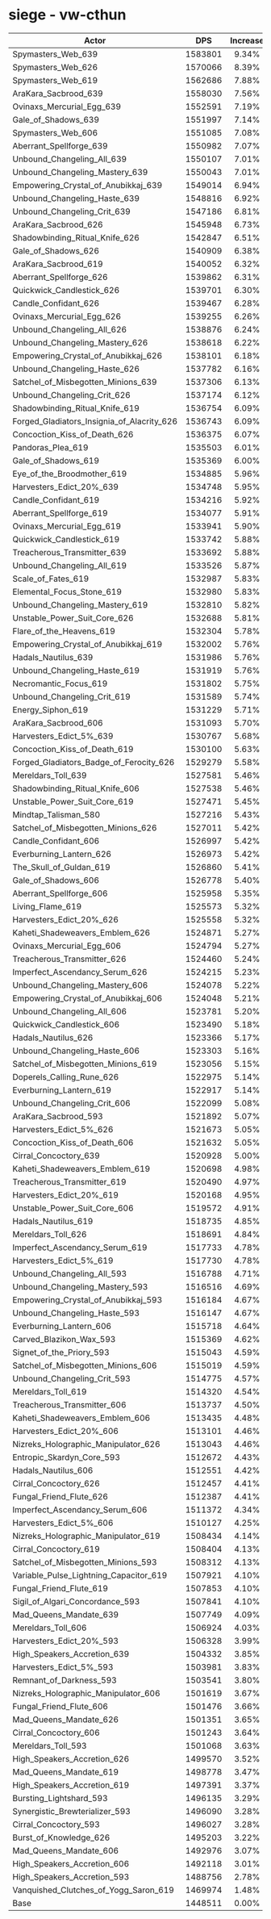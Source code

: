 # siege - vw-cthun
| Actor | DPS | Increase |
|---|:---:|:---:|
|Spymasters_Web_639|1583801|9.34%|
|Spymasters_Web_626|1570066|8.39%|
|Spymasters_Web_619|1562686|7.88%|
|AraKara_Sacbrood_639|1558030|7.56%|
|Ovinaxs_Mercurial_Egg_639|1552591|7.19%|
|Gale_of_Shadows_639|1551997|7.14%|
|Spymasters_Web_606|1551085|7.08%|
|Aberrant_Spellforge_639|1550982|7.07%|
|Unbound_Changeling_All_639|1550107|7.01%|
|Unbound_Changeling_Mastery_639|1550043|7.01%|
|Empowering_Crystal_of_Anubikkaj_639|1549014|6.94%|
|Unbound_Changeling_Haste_639|1548816|6.92%|
|Unbound_Changeling_Crit_639|1547186|6.81%|
|AraKara_Sacbrood_626|1545948|6.73%|
|Shadowbinding_Ritual_Knife_626|1542847|6.51%|
|Gale_of_Shadows_626|1540909|6.38%|
|AraKara_Sacbrood_619|1540052|6.32%|
|Aberrant_Spellforge_626|1539862|6.31%|
|Quickwick_Candlestick_626|1539701|6.30%|
|Candle_Confidant_626|1539467|6.28%|
|Ovinaxs_Mercurial_Egg_626|1539255|6.26%|
|Unbound_Changeling_All_626|1538876|6.24%|
|Unbound_Changeling_Mastery_626|1538618|6.22%|
|Empowering_Crystal_of_Anubikkaj_626|1538101|6.18%|
|Unbound_Changeling_Haste_626|1537782|6.16%|
|Satchel_of_Misbegotten_Minions_639|1537306|6.13%|
|Unbound_Changeling_Crit_626|1537174|6.12%|
|Shadowbinding_Ritual_Knife_619|1536754|6.09%|
|Forged_Gladiators_Insignia_of_Alacrity_626|1536743|6.09%|
|Concoction_Kiss_of_Death_626|1536375|6.07%|
|Pandoras_Plea_619|1535503|6.01%|
|Gale_of_Shadows_619|1535369|6.00%|
|Eye_of_the_Broodmother_619|1534885|5.96%|
|Harvesters_Edict_20%_639|1534748|5.95%|
|Candle_Confidant_619|1534216|5.92%|
|Aberrant_Spellforge_619|1534077|5.91%|
|Ovinaxs_Mercurial_Egg_619|1533941|5.90%|
|Quickwick_Candlestick_619|1533742|5.88%|
|Treacherous_Transmitter_639|1533692|5.88%|
|Unbound_Changeling_All_619|1533526|5.87%|
|Scale_of_Fates_619|1532987|5.83%|
|Elemental_Focus_Stone_619|1532980|5.83%|
|Unbound_Changeling_Mastery_619|1532810|5.82%|
|Unstable_Power_Suit_Core_626|1532688|5.81%|
|Flare_of_the_Heavens_619|1532304|5.78%|
|Empowering_Crystal_of_Anubikkaj_619|1532002|5.76%|
|Hadals_Nautilus_639|1531986|5.76%|
|Unbound_Changeling_Haste_619|1531919|5.76%|
|Necromantic_Focus_619|1531802|5.75%|
|Unbound_Changeling_Crit_619|1531589|5.74%|
|Energy_Siphon_619|1531229|5.71%|
|AraKara_Sacbrood_606|1531093|5.70%|
|Harvesters_Edict_5%_639|1530767|5.68%|
|Concoction_Kiss_of_Death_619|1530100|5.63%|
|Forged_Gladiators_Badge_of_Ferocity_626|1529279|5.58%|
|Mereldars_Toll_639|1527581|5.46%|
|Shadowbinding_Ritual_Knife_606|1527538|5.46%|
|Unstable_Power_Suit_Core_619|1527471|5.45%|
|Mindtap_Talisman_580|1527216|5.43%|
|Satchel_of_Misbegotten_Minions_626|1527011|5.42%|
|Candle_Confidant_606|1526997|5.42%|
|Everburning_Lantern_626|1526973|5.42%|
|The_Skull_of_Guldan_619|1526860|5.41%|
|Gale_of_Shadows_606|1526778|5.40%|
|Aberrant_Spellforge_606|1525958|5.35%|
|Living_Flame_619|1525573|5.32%|
|Harvesters_Edict_20%_626|1525558|5.32%|
|Kaheti_Shadeweavers_Emblem_626|1524871|5.27%|
|Ovinaxs_Mercurial_Egg_606|1524794|5.27%|
|Treacherous_Transmitter_626|1524460|5.24%|
|Imperfect_Ascendancy_Serum_626|1524215|5.23%|
|Unbound_Changeling_Mastery_606|1524078|5.22%|
|Empowering_Crystal_of_Anubikkaj_606|1524048|5.21%|
|Unbound_Changeling_All_606|1523781|5.20%|
|Quickwick_Candlestick_606|1523490|5.18%|
|Hadals_Nautilus_626|1523366|5.17%|
|Unbound_Changeling_Haste_606|1523303|5.16%|
|Satchel_of_Misbegotten_Minions_619|1523056|5.15%|
|Doperels_Calling_Rune_626|1522975|5.14%|
|Everburning_Lantern_619|1522917|5.14%|
|Unbound_Changeling_Crit_606|1522099|5.08%|
|AraKara_Sacbrood_593|1521892|5.07%|
|Harvesters_Edict_5%_626|1521673|5.05%|
|Concoction_Kiss_of_Death_606|1521632|5.05%|
|Cirral_Concoctory_639|1520928|5.00%|
|Kaheti_Shadeweavers_Emblem_619|1520698|4.98%|
|Treacherous_Transmitter_619|1520490|4.97%|
|Harvesters_Edict_20%_619|1520168|4.95%|
|Unstable_Power_Suit_Core_606|1519572|4.91%|
|Hadals_Nautilus_619|1518735|4.85%|
|Mereldars_Toll_626|1518691|4.84%|
|Imperfect_Ascendancy_Serum_619|1517733|4.78%|
|Harvesters_Edict_5%_619|1517730|4.78%|
|Unbound_Changeling_All_593|1516788|4.71%|
|Unbound_Changeling_Mastery_593|1516516|4.69%|
|Empowering_Crystal_of_Anubikkaj_593|1516184|4.67%|
|Unbound_Changeling_Haste_593|1516147|4.67%|
|Everburning_Lantern_606|1515718|4.64%|
|Carved_Blazikon_Wax_593|1515369|4.62%|
|Signet_of_the_Priory_593|1515043|4.59%|
|Satchel_of_Misbegotten_Minions_606|1515019|4.59%|
|Unbound_Changeling_Crit_593|1514775|4.57%|
|Mereldars_Toll_619|1514320|4.54%|
|Treacherous_Transmitter_606|1513737|4.50%|
|Kaheti_Shadeweavers_Emblem_606|1513435|4.48%|
|Harvesters_Edict_20%_606|1513101|4.46%|
|Nizreks_Holographic_Manipulator_626|1513043|4.46%|
|Entropic_Skardyn_Core_593|1512672|4.43%|
|Hadals_Nautilus_606|1512551|4.42%|
|Cirral_Concoctory_626|1512457|4.41%|
|Fungal_Friend_Flute_626|1512387|4.41%|
|Imperfect_Ascendancy_Serum_606|1511372|4.34%|
|Harvesters_Edict_5%_606|1510127|4.25%|
|Nizreks_Holographic_Manipulator_619|1508434|4.14%|
|Cirral_Concoctory_619|1508404|4.13%|
|Satchel_of_Misbegotten_Minions_593|1508312|4.13%|
|Variable_Pulse_Lightning_Capacitor_619|1507921|4.10%|
|Fungal_Friend_Flute_619|1507853|4.10%|
|Sigil_of_Algari_Concordance_593|1507841|4.10%|
|Mad_Queens_Mandate_639|1507749|4.09%|
|Mereldars_Toll_606|1506924|4.03%|
|Harvesters_Edict_20%_593|1506328|3.99%|
|High_Speakers_Accretion_639|1504332|3.85%|
|Harvesters_Edict_5%_593|1503981|3.83%|
|Remnant_of_Darkness_593|1503541|3.80%|
|Nizreks_Holographic_Manipulator_606|1501619|3.67%|
|Fungal_Friend_Flute_606|1501476|3.66%|
|Mad_Queens_Mandate_626|1501351|3.65%|
|Cirral_Concoctory_606|1501243|3.64%|
|Mereldars_Toll_593|1501068|3.63%|
|High_Speakers_Accretion_626|1499570|3.52%|
|Mad_Queens_Mandate_619|1498778|3.47%|
|High_Speakers_Accretion_619|1497391|3.37%|
|Bursting_Lightshard_593|1496135|3.29%|
|Synergistic_Brewterializer_593|1496090|3.28%|
|Cirral_Concoctory_593|1496027|3.28%|
|Burst_of_Knowledge_626|1495203|3.22%|
|Mad_Queens_Mandate_606|1492976|3.07%|
|High_Speakers_Accretion_606|1492118|3.01%|
|High_Speakers_Accretion_593|1488756|2.78%|
|Vanquished_Clutches_of_Yogg_Saron_619|1469974|1.48%|
|Base|1448511|0.00%|
